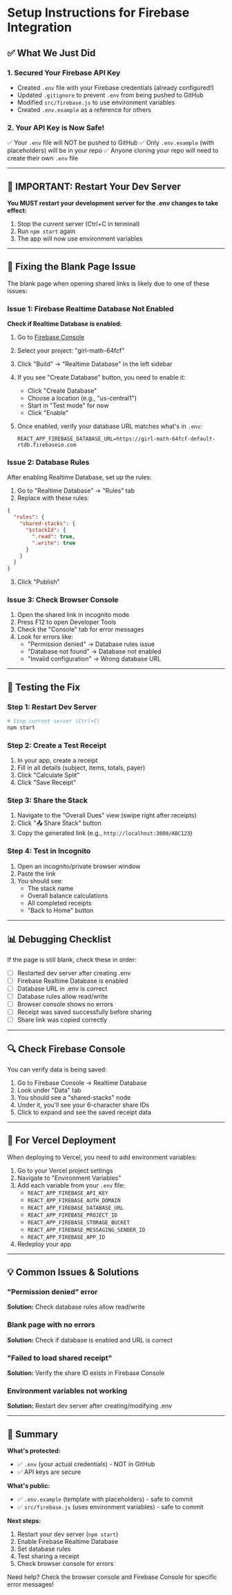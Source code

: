 # Setup Instructions for Firebase Integration

## ✅ What We Just Did

### 1. Secured Your Firebase API Key
- Created `.env` file with your Firebase credentials (already configured!)
- Updated `.gitignore` to prevent `.env` from being pushed to GitHub
- Modified `src/firebase.js` to use environment variables
- Created `.env.example` as a reference for others

### 2. Your API Key is Now Safe!
✅ Your `.env` file will NOT be pushed to GitHub
✅ Only `.env.example` (with placeholders) will be in your repo
✅ Anyone cloning your repo will need to create their own `.env` file

---

## 🔧 IMPORTANT: Restart Your Dev Server

**You MUST restart your development server for the .env changes to take effect:**

1. Stop the current server (Ctrl+C in terminal)
2. Run `npm start` again
3. The app will now use environment variables

---

## 🐛 Fixing the Blank Page Issue

The blank page when opening shared links is likely due to one of these issues:

### Issue 1: Firebase Realtime Database Not Enabled

**Check if Realtime Database is enabled:**

1. Go to [Firebase Console](https://console.firebase.google.com/)
2. Select your project: "girl-math-64fcf"
3. Click "Build" → "Realtime Database" in the left sidebar
4. If you see "Create Database" button, you need to enable it:
   - Click "Create Database"
   - Choose a location (e.g., "us-central1")
   - Start in "Test mode" for now
   - Click "Enable"

5. Once enabled, verify your database URL matches what's in `.env`:
   ```
   REACT_APP_FIREBASE_DATABASE_URL=https://girl-math-64fcf-default-rtdb.firebaseio.com
   ```

### Issue 2: Database Rules

After enabling Realtime Database, set up the rules:

1. Go to "Realtime Database" → "Rules" tab
2. Replace with these rules:

```json
{
  "rules": {
    "shared-stacks": {
      "$stackId": {
        ".read": true,
        ".write": true
      }
    }
  }
}
```

3. Click "Publish"

### Issue 3: Check Browser Console

1. Open the shared link in incognito mode
2. Press F12 to open Developer Tools
3. Check the "Console" tab for error messages
4. Look for errors like:
   - "Permission denied" → Database rules issue
   - "Database not found" → Database not enabled
   - "Invalid configuration" → Wrong database URL

---

## 🧪 Testing the Fix

### Step 1: Restart Dev Server
```bash
# Stop current server (Ctrl+C)
npm start
```

### Step 2: Create a Test Receipt
1. In your app, create a receipt
2. Fill in all details (subject, items, totals, payer)
3. Click "Calculate Split"
4. Click "Save Receipt"

### Step 3: Share the Stack
1. Navigate to the "Overall Dues" view (swipe right after receipts)
2. Click "📤 Share Stack" button
3. Copy the generated link (e.g., `http://localhost:3000/ABC123`)

### Step 4: Test in Incognito
1. Open an incognito/private browser window
2. Paste the link
3. You should see:
   - The stack name
   - Overall balance calculations
   - All completed receipts
   - "Back to Home" button

---

## 📊 Debugging Checklist

If the page is still blank, check these in order:

- [ ] Restarted dev server after creating .env
- [ ] Firebase Realtime Database is enabled
- [ ] Database URL in .env is correct
- [ ] Database rules allow read/write
- [ ] Browser console shows no errors
- [ ] Receipt was saved successfully before sharing
- [ ] Share link was copied correctly

---

## 🔍 Check Firebase Console

You can verify data is being saved:

1. Go to Firebase Console → Realtime Database
2. Look under "Data" tab
3. You should see a "shared-stacks" node
4. Under it, you'll see your 6-character share IDs
5. Click to expand and see the saved receipt data

---

## 🚀 For Vercel Deployment

When deploying to Vercel, you need to add environment variables:

1. Go to your Vercel project settings
2. Navigate to "Environment Variables"
3. Add each variable from your `.env` file:
   - `REACT_APP_FIREBASE_API_KEY`
   - `REACT_APP_FIREBASE_AUTH_DOMAIN`
   - `REACT_APP_FIREBASE_DATABASE_URL`
   - `REACT_APP_FIREBASE_PROJECT_ID`
   - `REACT_APP_FIREBASE_STORAGE_BUCKET`
   - `REACT_APP_FIREBASE_MESSAGING_SENDER_ID`
   - `REACT_APP_FIREBASE_APP_ID`
4. Redeploy your app

---

## 💡 Common Issues & Solutions

### "Permission denied" error
**Solution:** Check database rules allow read/write

### Blank page with no errors
**Solution:** Check if database is enabled and URL is correct

### "Failed to load shared receipt"
**Solution:** Verify the share ID exists in Firebase Console

### Environment variables not working
**Solution:** Restart dev server after creating/modifying .env

---

## 📝 Summary

**What's protected:**
- ✅ `.env` (your actual credentials) - NOT in GitHub
- ✅ API keys are secure

**What's public:**
- ✅ `.env.example` (template with placeholders) - safe to commit
- ✅ `src/firebase.js` (uses environment variables) - safe to commit

**Next steps:**
1. Restart your dev server (`npm start`)
2. Enable Firebase Realtime Database
3. Set database rules
4. Test sharing a receipt
5. Check browser console for errors

Need help? Check the browser console and Firebase Console for specific error messages!
